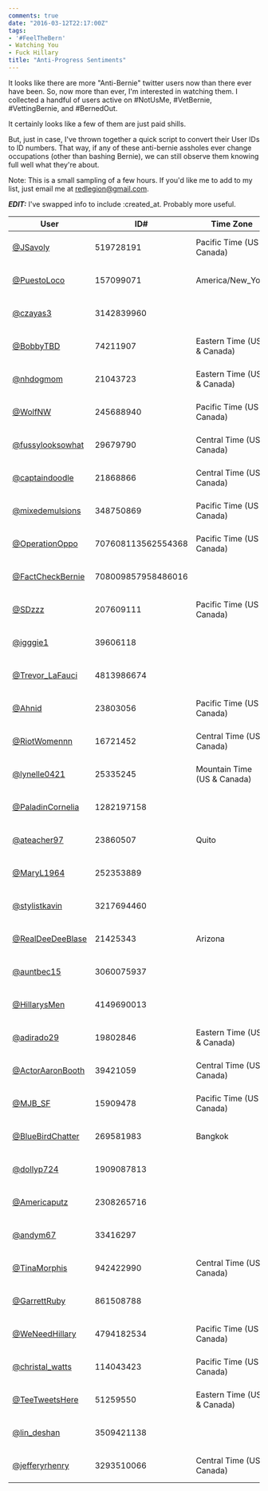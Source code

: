 ```yaml
---
comments: true
date: "2016-03-12T22:17:00Z"
tags:
- '#FeelTheBern'
- Watching You
- Fuck Hillary
title: "Anti-Progress Sentiments"
---
```


It looks like there are more "Anti-Bernie" twitter users now than
there ever have been. So, now more than ever, I'm interested in
watching them. I collected a handful of users active on \#NotUsMe,
\#VetBernie, \#VettingBernie, and \#BernedOut.

It certainly looks like a few of them are just paid shills.

But, just in case, I've thrown together a quick script to convert
their User IDs to ID numbers. That way, if any of these anti-bernie
assholes ever change occupations (other than bashing Bernie), we can
still observe them knowing full well what they're about.

Note: This is a small sampling of a few hours. If you'd like me to add
to my list, just email me at <redlegion@gmail.com>.

_**EDIT:**_ I've swapped info to include :created\_at. Probably more useful.


 User | ID# | Time Zone | Joined
-|-|-|-
[@JSavoly](https://twitter.com/JSavoly) | 519728191 | Pacific Time (US & Canada) | 2012-03-09 18:55 
[@PuestoLoco](https://twitter.com/PuestoLoco) | 157099071 | America/New_York | 2010-06-18 21:27 
[@czayas3](https://twitter.com/czayas3) | 3142839960 |  | 2015-04-07 03:36 
[@BobbyTBD](https://twitter.com/BobbyTBD) | 74211907 | Eastern Time (US & Canada) | 2009-09-14 17:36 
[@nhdogmom](https://twitter.com/nhdogmom) | 21043723 | Eastern Time (US & Canada) | 2009-02-16 23:40 
[@WolfNW](https://twitter.com/WolfNW) | 245688940 | Pacific Time (US & Canada) | 2011-02-01 07:36 
[@fussylooksowhat](https://twitter.com/fussylooksowhat) | 29679790 | Central Time (US & Canada) | 2009-04-08 09:12 
[@captaindoodle](https://twitter.com/captaindoodle) | 21868866 | Central Time (US & Canada) | 2009-02-25 14:11 
[@mixedemulsions](https://twitter.com/mixedemulsions) | 348750869 | Pacific Time (US & Canada) | 2011-08-04 23:10 
[@OperationOppo](https://twitter.com/OperationOppo) | 707608113562554368 | Pacific Time (US & Canada) | 2016-03-09 16:44 
[@FactCheckBernie](https://twitter.com/FactCheckBernie) | 708009857958486016 |  | 2016-03-10 19:21 
[@SDzzz](https://twitter.com/SDzzz) | 207609111 | Pacific Time (US & Canada) | 2010-10-25 17:25 
[@igggie1](https://twitter.com/igggie1) | 39606118 |  | 2009-05-12 21:52 
[@Trevor_LaFauci](https://twitter.com/Trevor_LaFauci) | 4813986674 |  | 2016-01-25 21:30 
[@Ahnid](https://twitter.com/Ahnid) | 23803056 | Pacific Time (US & Canada) | 2009-03-11 18:23 
[@RiotWomennn](https://twitter.com/RiotWomennn) | 16721452 | Central Time (US & Canada) | 2008-10-13 14:35 
[@lynelle0421](https://twitter.com/lynelle0421) | 25335245 | Mountain Time (US & Canada) | 2009-03-19 16:49 
[@PaladinCornelia](https://twitter.com/PaladinCornelia) | 1282197158 |  | 2013-03-20 03:29 
[@ateacher97](https://twitter.com/ateacher97) | 23860507 | Quito | 2009-03-12 00:26 
[@MaryL1964](https://twitter.com/MaryL1964) | 252353889 |  | 2011-02-15 01:05 
[@stylistkavin](https://twitter.com/stylistkavin) | 3217694460 |  | 2015-05-17 22:44 
[@RealDeeDeeBlase](https://twitter.com/RealDeeDeeBlase) | 21425343 | Arizona | 2009-02-20 19:33 
[@auntbec15](https://twitter.com/auntbec15) | 3060075937 |  | 2015-03-03 15:32 
[@HillarysMen](https://twitter.com/HillarysMen) | 4149690013 |  | 2015-11-06 20:24 
[@adirado29](https://twitter.com/adirado29) | 19802846 | Eastern Time (US & Canada) | 2009-01-31 03:18 
[@ActorAaronBooth](https://twitter.com/ActorAaronBooth) | 39421059 | Central Time (US & Canada) | 2009-05-12 03:15 
[@MJB_SF](https://twitter.com/MJB_SF) | 15909478 | Pacific Time (US & Canada) | 2008-08-19 20:57 
[@BlueBirdChatter](https://twitter.com/BlueBirdChatter) | 269581983 | Bangkok | 2011-03-21 02:17 
[@dollyp724](https://twitter.com/dollyp724) | 1909087813 |  | 2013-09-26 20:05 
[@Americaputz](https://twitter.com/Americaputz) | 2308265716 |  | 2014-01-27 19:06 
[@andym67](https://twitter.com/andym67) | 33416297 |  | 2009-04-20 04:05 
[@TinaMorphis](https://twitter.com/TinaMorphis) | 942422990 | Central Time (US & Canada) | 2012-11-11 23:01 
[@GarrettRuby](https://twitter.com/GarrettRuby) | 861508788 |  | 2012-10-04 14:45 
[@WeNeedHillary](https://twitter.com/WeNeedHillary) | 4794182534 | Pacific Time (US & Canada) | 2016-01-21 17:36 
[@christal_watts](https://twitter.com/christal_watts) | 114043423 | Pacific Time (US & Canada) | 2010-02-13 22:47 
[@TeeTweetsHere](https://twitter.com/TeeTweetsHere) | 51259550 | Eastern Time (US & Canada) | 2009-06-26 22:42 
[@lin_deshan](https://twitter.com/lin_deshan) | 3509421138 |  | 2015-09-09 23:50 
[@jefferyrhenry](https://twitter.com/jefferyrhenry) | 3293510066 | Central Time (US & Canada) | 2015-07-25 19:58 


